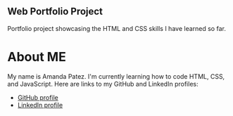 ## Web Portfolio Project
Portfolio project showcasing the HTML and CSS skills I have learned so far.

# About ME

My name is Amanda Patez. I'm currently learning how to code HTML, CSS, and JavaScript. 
Here are links to my GitHub and LinkedIn profiles:

* [GitHub profile](https://github.com/apatez)
* [LinkedIn profile](https://www.linkedin.com/in/amanda-patez/)
